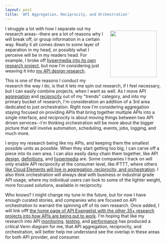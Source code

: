```yaml
---
layout: post
title: 'API Aggregation, Reciprocity, and Orchestration'
---
```

<p><img style="padding: 15px;" src="https://s3.amazonaws.com/kinlane-productions/bw-icons/bw-conductor.png" alt="" width="150" align="right" /></p>
<p>I struggle a lot with how I separate out my research areas--there are a lot of reasons why I will break off, or group information in a certain way. Really it all comes down to some layer of separation in my head, or possibly what I perceive will be in my readers head. For example, I broke off <a href="http://hypermedia.apievangelist.com">hypermedia into its own research project</a>, but now I'm considering just weaving it into <a href="http://design.apievangelist.com">my API design research</a>.&nbsp;</p>
<p>This is one of the reasons I conduct my research the way I do, is that it lets me spin out research, if I feel necessary, but I can easily combine projects, when I want as well. As I move API <a href="http://aggregation.apievangelist.com">aggregation</a> and <a href="http://reciprocity.apievangelist.com/">reciprocity</a> out of my "trends" category, and into my primary bucket of research, I'm consideration an addition of a 3rd area dedicated to just orchestration. Right now I'm considering aggregation staying focused on providing APIs that bring together multiple APIs into a single interface, and reciprocity is about moving things between two API driven services--I'm thinking orchestration will be more about the bigger picture that will involve automation, scheduling, events, jobs, logging, and much more.&nbsp;</p>
<p>I enjoy my research being like my APIs, and keeping them the smallest possible units as possible. When they start getting too big, I can carve off a piece into its own area. I can also easily daisy chain them together, like API <a href="http://design.apievangelist.com">design</a>, <a href="http://definitions.apievangelist.com/">definitions</a>, and <a href="http://hypermedia.apievangelist.com">hypermedia</a> are. Some companies I track on will only enable API reciprocity at the consumer level, like IFTTT, where others <a href="http://cloud-elements.com/">like Cloud Elements will live in aggregation, reciprocity, and orchestration</a>. I also think orchestration will always deal with business or industrial grade API usage, where my individual users can look to some of the lighter weight, more focused solutions, available in reciprocity.</p>
<p>Who knows? I might change my tune in the future, but for now I have enough curated stories, and companies who are focused on API orchestration to warrant the spinning off of its own research. Once added, I will link offf <a href="http://apievangelist.com">the home page of API Evangelist with the other 35+ research projects into how APIs are being put to work</a>. I'm hoping that like my research into API <a href="http://monitoring.apievangelist.com/">monitoring</a>, <a href="http://testing.apievangelist.com/">testing</a>, and <a href="http://performance.apievangelist.com">performance</a> has produced a critical Venn diagram for me, that API aggregation, reciprocity, and orchestration, will better help me understand see the overlap in these areas for both API provider, and consumer.</p>